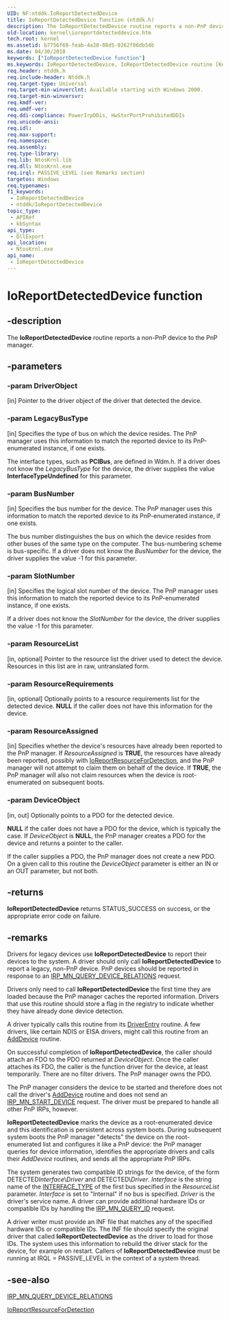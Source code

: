 ```yaml
---
UID: NF:ntddk.IoReportDetectedDevice
title: IoReportDetectedDevice function (ntddk.h)
description: The IoReportDetectedDevice routine reports a non-PnP device to the PnP manager.
old-location: kernel\ioreportdetecteddevice.htm
tech.root: kernel
ms.assetid: b7756f69-feab-4a28-88d5-0262f86db54b
ms.date: 04/30/2018
keywords: ["IoReportDetectedDevice function"]
ms.keywords: IoReportDetectedDevice, IoReportDetectedDevice routine [Kernel-Mode Driver Architecture], k104_b906486e-318a-49b5-aa6a-683c1889c10b.xml, kernel.ioreportdetecteddevice, ntddk/IoReportDetectedDevice
req.header: ntddk.h
req.include-header: Ntddk.h
req.target-type: Universal
req.target-min-winverclnt: Available starting with Windows 2000.
req.target-min-winversvr: 
req.kmdf-ver: 
req.umdf-ver: 
req.ddi-compliance: PowerIrpDDis, HwStorPortProhibitedDDIs
req.unicode-ansi: 
req.idl: 
req.max-support: 
req.namespace: 
req.assembly: 
req.type-library: 
req.lib: NtosKrnl.lib
req.dll: NtosKrnl.exe
req.irql: PASSIVE_LEVEL (see Remarks section)
targetos: Windows
req.typenames: 
f1_keywords:
 - IoReportDetectedDevice
 - ntddk/IoReportDetectedDevice
topic_type:
 - APIRef
 - kbSyntax
api_type:
 - DllExport
api_location:
 - NtosKrnl.exe
api_name:
 - IoReportDetectedDevice
---
```


# IoReportDetectedDevice function


## -description

The <b>IoReportDetectedDevice</b> routine reports a non-PnP device to the PnP manager.

## -parameters

### -param DriverObject 

[in]
Pointer to the driver object of the driver that detected the device.

### -param LegacyBusType 

[in]
Specifies the type of bus on which the device resides. The PnP manager uses this information to match the reported device to its PnP-enumerated instance, if one exists.

The interface types, such as <b>PCIBus</b>, are defined in Wdm.h. If a driver does not know the <i>LegacyBusType</i> for the device, the driver supplies the value <b>InterfaceTypeUndefined</b> for this parameter.

### -param BusNumber 

[in]
Specifies the bus number for the device. The PnP manager uses this information to match the reported device to its PnP-enumerated instance, if one exists.

The bus number distinguishes the bus on which the device resides from other buses of the same type on the computer. The bus-numbering scheme is bus-specific. If a driver does not know the <i>BusNumber</i> for the device, the driver supplies the value -1 for this parameter.

### -param SlotNumber 

[in]
Specifies the logical slot number of the device. The PnP manager uses this information to match the reported device to its PnP-enumerated instance, if one exists.

If a driver does not know the <i>SlotNumber</i> for the device, the driver supplies the value -1 for this parameter.

### -param ResourceList 

[in, optional]
Pointer to the resource list the driver used to detect the device. Resources in this list are in raw, untranslated form.

### -param ResourceRequirements 

[in, optional]
Optionally points to a resource requirements list for the detected device. <b>NULL</b> if the caller does not have this information for the device.

### -param ResourceAssigned 

[in]
Specifies whether the device's resources have already been reported to the PnP manager. If <i>ResourceAssigned</i> is <b>TRUE</b>, the resources have already been reported, possibly with <a href="/windows-hardware/drivers/ddi/ntddk/nf-ntddk-ioreportresourcefordetection">IoReportResourceForDetection</a>, and the PnP manager will not attempt to claim them on behalf of the device. If <b>TRUE</b>, the PnP manager will also not claim resources when the device is root-enumerated on subsequent boots.

### -param DeviceObject 

[in, out]
Optionally points to a PDO for the detected device. 

<b>NULL</b> if the caller does not have a PDO for the device, which is typically the case. If <i>DeviceObject</i> is <b>NULL</b>, the PnP manager creates a PDO for the device and returns a pointer to the caller.

If the caller supplies a PDO, the PnP manager does not create a new PDO. On a given call to this routine the <i>DeviceObject</i> parameter is either an IN or an OUT parameter, but not both.

## -returns

<b>IoReportDetectedDevice</b> returns STATUS_SUCCESS on success, or the appropriate error code on failure.

## -remarks

Drivers for legacy devices use <b>IoReportDetectedDevice</b> to report their devices to the system. A driver should only call <b>IoReportDetectedDevice</b> to report a legacy, non-PnP device. PnP devices should be reported in response to an <a href="/windows-hardware/drivers/kernel/irp-mn-query-device-relations">IRP_MN_QUERY_DEVICE_RELATIONS</a> request.

Drivers only need to call <b>IoReportDetectedDevice</b> the first time they are loaded because the PnP manager caches the reported information. Drivers that use this routine should store a flag in the registry to indicate whether they have already done device detection.

A driver typically calls this routine from its <a href="/windows-hardware/drivers/storage/driverentry-of-ide-controller-minidriver">DriverEntry</a> routine. A few drivers, like certain NDIS or EISA drivers, might call this routine from an <a href="/windows-hardware/drivers/ddi/wdm/nc-wdm-driver_add_device">AddDevice</a> routine.

On successful completion of <b>IoReportDetectedDevice</b>, the caller should attach an FDO to the PDO returned at <i>DeviceObject</i>. Once the caller attaches its FDO, the caller is the function driver for the device, at least temporarily. There are no filter drivers. The PnP manager owns the PDO.

The PnP manager considers the device to be started and therefore does not call the driver's <a href="/windows-hardware/drivers/ddi/wdm/nc-wdm-driver_add_device">AddDevice</a> routine and does not send an <a href="/windows-hardware/drivers/kernel/irp-mn-start-device">IRP_MN_START_DEVICE</a> request. The driver must be prepared to handle all other PnP IRPs, however. 

<b>IoReportDetectedDevice</b> marks the device as a root-enumerated device and this identification is persistent across system boots. During subsequent system boots the PnP manager "detects" the device on the root-enumerated list and configures it like a PnP device: the PnP manager queries for device information, identifies the appropriate drivers and calls their <i>AddDevice</i> routines, and sends all the appropriate PnP IRPs.

The system generates two compatible ID strings for the device, of the form DETECTED<i>Interface</i>\\<i>Driver</i> and DETECTED\\<i>Driver</i>. <i>Interface</i> is the string name of the <a href="/windows-hardware/drivers/ddi/wdm/ne-wdm-_interface_type">INTERFACE_TYPE</a> of the first bus specified in the <i>ResourceList</i> parameter. <i>Interface</i> is set to "Internal" if no bus is specified. <i>Driver</i> is the driver's service name. A driver can provide additional hardware IDs or compatible IDs by handling the <a href="/windows-hardware/drivers/kernel/irp-mn-query-id">IRP_MN_QUERY_ID</a> request.

A driver writer must provide an INF file that matches any of the specified hardware IDs or compatible IDs. The INF file should specify the original driver that called <b>IoReportDetectedDevice</b> as the driver to load for those IDs. The system uses this information to rebuild the driver stack for the device, for example on restart. Callers of <b>IoReportDetectedDevice</b> must be running at IRQL = PASSIVE_LEVEL in the context of a system thread.

## -see-also

<a href="/windows-hardware/drivers/kernel/irp-mn-query-device-relations">IRP_MN_QUERY_DEVICE_RELATIONS</a>



<a href="/windows-hardware/drivers/ddi/ntddk/nf-ntddk-ioreportresourcefordetection">IoReportResourceForDetection</a>